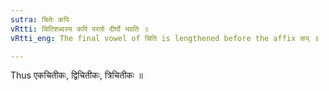 ```yaml
---
sutra: चितेः कपि
vRtti: चितिशब्दस्य कपि परतो दीर्घो भवति ॥
vRtti_eng: The final vowel of चिति is lengthened before the affix कप् ॥

---
```

Thus एकचितीकः, द्विचितीकः, त्रिचितीकः ॥